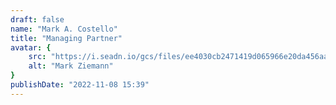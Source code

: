 ```yaml
---
draft: false
name: "Mark A. Costello"
title: "Managing Partner"
avatar: {
    src: "https://i.seadn.io/gcs/files/ee4030cb2471419d065966e20da456aa.png?auto=format&w=1000",
    alt: "Mark Ziemann"
}
publishDate: "2022-11-08 15:39"
---
```

